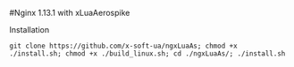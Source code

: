 #Nginx 1.13.1 with xLuaAerospike

Installation
```
git clone https://github.com/x-soft-ua/ngxLuaAs; chmod +x ./install.sh; chmod +x ./build_linux.sh; cd ./ngxLuaAs/; ./install.sh
```